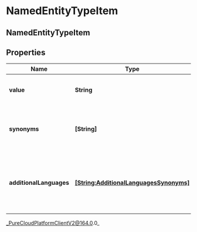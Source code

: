 # NamedEntityTypeItem

## NamedEntityTypeItem

## Properties

|Name | Type | Description | Notes|
|------------ | ------------- | ------------- | -------------|
| **value** | **String** | A value for an named entity type definition. | |
| **synonyms** | **[String]** | Synonyms for the given named entity value. | [optional] |
| **additionalLanguages** | [**[String:AdditionalLanguagesSynonyms]**](AdditionalLanguagesSynonyms) | Additional Language Synonyms for the given named entity value. | [optional] |



_PureCloudPlatformClientV2@164.0.0_
